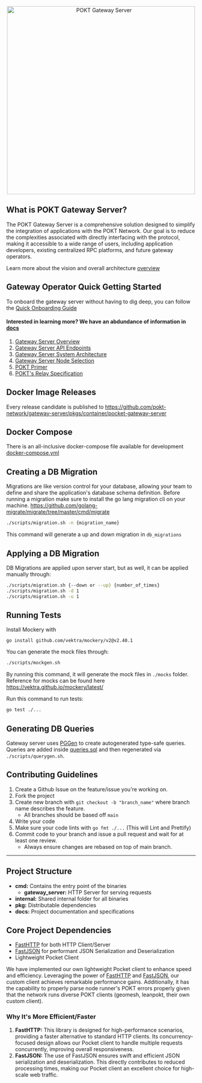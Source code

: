 <div align="center">
<img src="https://github.com/pokt-network/gateway-server/blob/main/docs/resources/gateway-server-logo.jpg" width="500" alt="POKT Gateway Server">
</div>

## What is POKT Gateway Server?

The POKT Gateway Server is a comprehensive solution designed to simplify the integration of applications with the POKT Network. Our goal is to reduce the complexities associated with directly interfacing with the protocol, making it accessible to a wide range of users, including application developers, existing centralized RPC platforms, and future gateway operators.

Learn more about the vision and overall architecture [overview](docs%2Foverview.md)

## Gateway Operator Quick Getting Started
To onboard the gateway server without having to dig deep, you can follow the [Quick Onboarding Guide](docs%2Fquick-onboarding-guide.md)

#### Interested in learning more? We have an abdundance of information in [docs](docs)
1. [Gateway Server Overview](docs%2Foverview.md)
2. [Gateway Server API Endpoints](docs%2Fapi-endpoints.md)
3. [Gateway Server System Architecture](docs%2Fsystem-architecture.md)
4. [Gateway Server Node Selection](docs%2Fnode-selection.md)
5. [POKT Primer](docs%2Fpokt-primer.md)
6. [POKT's Relay Specification](docs%2Fpokt-relay-specification.md)

## Docker Image Releases
Every release candidate is published to https://github.com/pokt-network/gateway-server/pkgs/container/pocket-gateway-server

## Docker Compose
There is an all-inclusive docker-compose file available for development [docker-compose.yml](docker-compose.yml)

## Creating a DB Migration
Migrations are like version control for your database, allowing your team to define and share the application's database schema definition.
Before running a migration make sure to install the go lang migration cli on your machine.
https://github.com/golang-migrate/migrate/tree/master/cmd/migrate
```sh
./scripts/migration.sh -n {migration_name}
```
This command will generate a up and down migration in `db_migrations`

## Applying a DB Migration
DB Migrations are applied upon server start, but as well, it can be applied manually through:
```sh
./scripts/migration.sh {--down or --up} {number_of_times} 
./scripts/migration.sh -d 1
./scripts/migration.sh -u 1
```

## Running Tests
Install Mockery with
```
go install github.com/vektra/mockery/v2@v2.40.1
```
You can generate the mock files through:
```sh
./scripts/mockgen.sh
```
By running this command, it will generate the mock files in `./mocks` folder.
Reference for mocks can be found here https://vektra.github.io/mockery/latest/

Run this command to run tests:
```sh
go test ./...
```

## Generating DB Queries
Gateway server uses [PGGen]('https://github.com/jschaf/pggen) to create autogenerated type-safe queries. 
Queries are added inside [queries.sql](internal%2Fdb_query%2Fqueries.sql) and then regenerated via `./scripts/querygen.sh`.

## Contributing Guidelines
1. Create a Github Issue on the feature/issue you're working on.
2. Fork the project
3. Create new branch with `git checkout -b "branch_name"` where branch name describes the feature.
    - All branches should be based off `main`
3. Write your code
4. Make sure your code lints with `go fmt ./...` (This will Lint and Prettify)
5. Commit code to your branch and issue a pull request and wait for at least one review.
    - Always ensure changes are rebased on top of main branch.

---
## Project Structure

- **cmd:** Contains the entry point of the binaries
    - **gateway_server:** HTTP Server for serving requests
- **internal:** Shared internal folder for all binaries
- **pkg:** Distributable dependencies
- **docs:** Project documentation and specifications

## Core Project Dependencies
- [FastHTTP](https://github.com/valyala/fasthttp) for both HTTP Client/Server
- [FastJSON](https://github.com/pquerna/ffjson) for performant JSON Serialization and Deserialization
- Lightweight Pocket Client

We have implemented our own lightweight Pocket client to enhance speed and efficiency. Leveraging the power of [FastHTTP](https://github.com/valyala/fasthttp) and [FastJSON](https://github.com/pquerna/ffjson), our custom client achieves remarkable performance gains. Additionally, it has the capability to properly parse node runner's POKT errors properly given that the network runs diverse POKT clients (geomesh, leanpokt, their own custom client).

### Why It's More Efficient/Faster
1. **FastHTTP:** This library is designed for high-performance scenarios, providing a faster alternative to standard HTTP clients. Its concurrency-focused design allows our Pocket client to handle multiple requests concurrently, improving overall responsiveness.
2. **FastJSON:** The use of FastJSON ensures swift and efficient JSON serialization and deserialization. This directly contributes to reduced processing times, making our Pocket client an excellent choice for high-scale web traffic.

